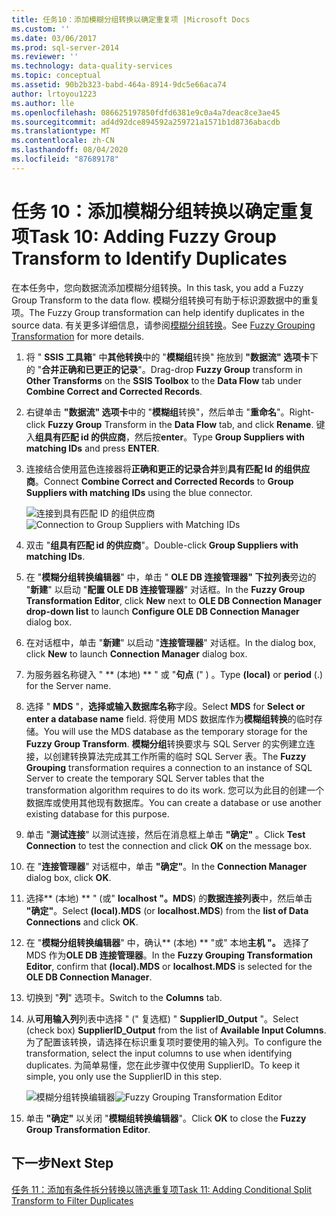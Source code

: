 ```yaml
---
title: 任务10：添加模糊分组转换以确定重复项 |Microsoft Docs
ms.custom: ''
ms.date: 03/06/2017
ms.prod: sql-server-2014
ms.reviewer: ''
ms.technology: data-quality-services
ms.topic: conceptual
ms.assetid: 90b2b323-babd-464a-8914-9dc5e66aca74
author: lrtoyou1223
ms.author: lle
ms.openlocfilehash: 086625197850fdfd6381e9c0a4a7deac8ce3ae45
ms.sourcegitcommit: ad4d92dce894592a259721a1571b1d8736abacdb
ms.translationtype: MT
ms.contentlocale: zh-CN
ms.lasthandoff: 08/04/2020
ms.locfileid: "87689178"
---
```

# <a name="task-10-adding-fuzzy-group-transform-to-identify-duplicates"></a><span data-ttu-id="42d9d-102">任务 10：添加模糊分组转换以确定重复项</span><span class="sxs-lookup"><span data-stu-id="42d9d-102">Task 10: Adding Fuzzy Group Transform to Identify Duplicates</span></span>
  <span data-ttu-id="42d9d-103">在本任务中，您向数据流添加模糊分组转换。</span><span class="sxs-lookup"><span data-stu-id="42d9d-103">In this task, you add a Fuzzy Group Transform to the data flow.</span></span> <span data-ttu-id="42d9d-104">模糊分组转换可有助于标识源数据中的重复项。</span><span class="sxs-lookup"><span data-stu-id="42d9d-104">The Fuzzy Group transformation can help identify duplicates in the source data.</span></span> <span data-ttu-id="42d9d-105">有关更多详细信息，请参阅[模糊分组转换](../integration-services/data-flow/transformations/fuzzy-grouping-transformation.md)。</span><span class="sxs-lookup"><span data-stu-id="42d9d-105">See [Fuzzy Grouping Transformation](../integration-services/data-flow/transformations/fuzzy-grouping-transformation.md) for more details.</span></span>  
  
1.  <span data-ttu-id="42d9d-106">将 " **SSIS 工具箱**" 中**其他转换**中的 "**模糊组**转换" 拖放到 **"数据流" 选项卡**下的 "**合并正确和已更正的记录**"。</span><span class="sxs-lookup"><span data-stu-id="42d9d-106">Drag-drop **Fuzzy Group** transform in **Other Transforms** on the **SSIS Toolbox** to the **Data Flow** tab under **Combine Correct and Corrected Records**.</span></span>  
  
2.  <span data-ttu-id="42d9d-107">右键单击 **"数据流" 选项卡**中的 "**模糊组**转换"，然后单击 "**重命名**"。</span><span class="sxs-lookup"><span data-stu-id="42d9d-107">Right-click **Fuzzy Group** Transform in the **Data Flow** tab, and click **Rename**.</span></span> <span data-ttu-id="42d9d-108">键入**组具有匹配 id 的供应商**，然后按**enter**。</span><span class="sxs-lookup"><span data-stu-id="42d9d-108">Type **Group Suppliers with matching IDs** and press **ENTER**.</span></span>  
  
3.  <span data-ttu-id="42d9d-109">连接结合使用蓝色连接器将**正确和更正的记录合并**到**具有匹配 Id 的组供应商**。</span><span class="sxs-lookup"><span data-stu-id="42d9d-109">Connect **Combine Correct and Corrected Records** to **Group Suppliers with matching IDs** using the blue connector.</span></span>  
  
     <span data-ttu-id="42d9d-110">![连接到具有匹配 ID 的组供应商](../../2014/tutorials/media/et-addingfgttoidentifyduplicates-01.jpg "连接到具有匹配 ID 的组供应商")</span><span class="sxs-lookup"><span data-stu-id="42d9d-110">![Connection to Group Suppliers with Matching IDs](../../2014/tutorials/media/et-addingfgttoidentifyduplicates-01.jpg "Connection to Group Suppliers with Matching IDs")</span></span>  
  
4.  <span data-ttu-id="42d9d-111">双击 "**组具有匹配 id 的供应商**"。</span><span class="sxs-lookup"><span data-stu-id="42d9d-111">Double-click **Group Suppliers with matching IDs**.</span></span>  
  
5.  <span data-ttu-id="42d9d-112">在 "**模糊分组转换编辑器**" 中，单击 " **OLE DB 连接管理器" 下拉列表**旁边的 "**新建**" 以启动 "**配置 OLE DB 连接管理器**" 对话框。</span><span class="sxs-lookup"><span data-stu-id="42d9d-112">In the **Fuzzy Group Transformation Editor**, click **New** next to **OLE DB Connection Manager drop-down list** to launch **Configure OLE DB Connection Manager** dialog box.</span></span>  
  
6.  <span data-ttu-id="42d9d-113">在对话框中，单击 "**新建**" 以启动 "**连接管理器**" 对话框。</span><span class="sxs-lookup"><span data-stu-id="42d9d-113">In the dialog box, click **New** to launch **Connection Manager** dialog box.</span></span>  
  
7.  <span data-ttu-id="42d9d-114">为服务器名称键入 " \*\* (本地) \*\* " 或 "**句点** (" ) 。</span><span class="sxs-lookup"><span data-stu-id="42d9d-114">Type **(local)** or **period** (.) for the Server name.</span></span>  
  
8.  <span data-ttu-id="42d9d-115">选择 " **MDS** "，**选择或输入数据库名称**字段。</span><span class="sxs-lookup"><span data-stu-id="42d9d-115">Select **MDS** for **Select or enter a database name** field.</span></span> <span data-ttu-id="42d9d-116">将使用 MDS 数据库作为**模糊组转换**的临时存储。</span><span class="sxs-lookup"><span data-stu-id="42d9d-116">You will use the MDS database as the temporary storage for the **Fuzzy Group Transform**.</span></span> <span data-ttu-id="42d9d-117">**模糊分组**转换要求与 SQL Server 的实例建立连接，以创建转换算法完成其工作所需的临时 SQL Server 表。</span><span class="sxs-lookup"><span data-stu-id="42d9d-117">The **Fuzzy Grouping** transformation requires a connection to an instance of SQL Server to create the temporary SQL Server tables that the transformation algorithm requires to do its work.</span></span> <span data-ttu-id="42d9d-118">您可以为此目的创建一个数据库或使用其他现有数据库。</span><span class="sxs-lookup"><span data-stu-id="42d9d-118">You can create a database or use another existing database for this purpose.</span></span>  
  
9. <span data-ttu-id="42d9d-119">单击 "**测试连接**" 以测试连接，然后在消息框上单击 **"确定"** 。</span><span class="sxs-lookup"><span data-stu-id="42d9d-119">Click **Test Connection** to test the connection and click **OK** on the message box.</span></span>  
  
10. <span data-ttu-id="42d9d-120">在 "**连接管理器**" 对话框中，单击 **"确定"**。</span><span class="sxs-lookup"><span data-stu-id="42d9d-120">In the **Connection Manager** dialog box, click **OK**.</span></span>  
  
11. <span data-ttu-id="42d9d-121">选择\*\* (本地) \*\* " (或" **localhost "。MDS**) 的**数据连接列表**中，然后单击 **"确定"**。</span><span class="sxs-lookup"><span data-stu-id="42d9d-121">Select **(local).MDS** (or **localhost.MDS**) from the **list of Data Connections** and click **OK**.</span></span>  
  
12. <span data-ttu-id="42d9d-122">在 "**模糊分组转换编辑器**" 中，确认\*\* (本地) \*\* "或" 本地**主机 "。** 选择了 MDS 作为**OLE DB 连接管理器**。</span><span class="sxs-lookup"><span data-stu-id="42d9d-122">In the **Fuzzy Grouping Transformation Editor**, confirm that **(local).MDS** or **localhost.MDS** is selected for the **OLE DB Connection Manager**.</span></span>  
  
13. <span data-ttu-id="42d9d-123">切换到 "**列**" 选项卡。</span><span class="sxs-lookup"><span data-stu-id="42d9d-123">Switch to the **Columns** tab.</span></span>  
  
14. <span data-ttu-id="42d9d-124">从**可用输入列**列表中选择 " (" 复选框) " **SupplierID_Output** "。</span><span class="sxs-lookup"><span data-stu-id="42d9d-124">Select (check box) **SupplierID_Output** from the list of **Available Input Columns**.</span></span> <span data-ttu-id="42d9d-125">为了配置该转换，请选择在标识重复项时要使用的输入列。</span><span class="sxs-lookup"><span data-stu-id="42d9d-125">To configure the transformation, select the input columns to use when identifying duplicates.</span></span> <span data-ttu-id="42d9d-126">为简单易懂，您在此步骤中仅使用 SupplierID。</span><span class="sxs-lookup"><span data-stu-id="42d9d-126">To keep it simple, you only use the SupplierID in this step.</span></span>  
  
     <span data-ttu-id="42d9d-127">![模糊分组转换编辑器](../../2014/tutorials/media/et-addingfgttoidentifyduplicates-02.jpg "模糊分组转换编辑器")</span><span class="sxs-lookup"><span data-stu-id="42d9d-127">![Fuzzy Grouping Transformation Editor](../../2014/tutorials/media/et-addingfgttoidentifyduplicates-02.jpg "Fuzzy Grouping Transformation Editor")</span></span>  
  
15. <span data-ttu-id="42d9d-128">单击 **"确定"** 以关闭 "**模糊组转换编辑器**"。</span><span class="sxs-lookup"><span data-stu-id="42d9d-128">Click **OK** to close the **Fuzzy Group Transformation Editor**.</span></span>  
  
## <a name="next-step"></a><span data-ttu-id="42d9d-129">下一步</span><span class="sxs-lookup"><span data-stu-id="42d9d-129">Next Step</span></span>  
 [<span data-ttu-id="42d9d-130">任务 11：添加有条件拆分转换以筛选重复项</span><span class="sxs-lookup"><span data-stu-id="42d9d-130">Task 11: Adding Conditional Split Transform to Filter Duplicates</span></span>](../../2014/tutorials/task-11-adding-conditional-split-transform-to-filter-duplicates.md)  
  
  
